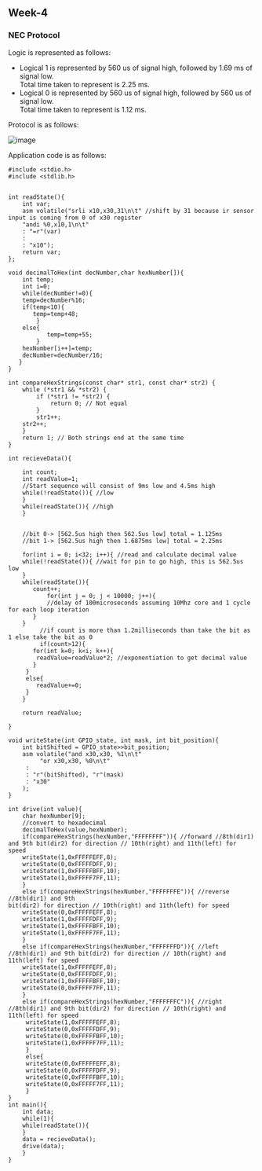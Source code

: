 ## Week-4
### NEC Protocol 

Logic is represented as follows: 
  - Logical 1 is represented by 560 us of signal high, followed by 1.69 ms of signal low.    
    Total time taken to represent is 2.25 ms.
  - Logical 0 is represented by 560 us of signal high, followed by 560 us of signal low.     
    Total time taken to represent is 1.12 ms.
    
Protocol is as follows:

   ![image](https://github.com/VamsiKaparthi/riscv-hdp/assets/89274263/a42e843f-a883-415b-ad14-75bcf6ee9520)

Application code is as follows: 
      
    #include <stdio.h>
    #include <stdlib.h>


    int readState(){
        int var;
        asm volatile("srli x10,x30,31\n\t" //shift by 31 because ir sensor input is coming from 0 of x30 register
	    "andi %0,x10,1\n\t"
	    : "=r"(var)
	    :
	    : "x10");
        return var;
    };

    void decimalToHex(int decNumber,char hexNumber[]){
        int temp;
        int i=0;
    	while(decNumber!=0){
	    temp=decNumber%16;
	    if(temp<10){
	       temp=temp+48;
            }
	    else{
               temp=temp+55;
            }
	    hexNumber[i++]=temp;
	    decNumber=decNumber/16;
       }
    }

    int compareHexStrings(const char* str1, const char* str2) {
        while (*str1 && *str2) {
            if (*str1 != *str2) {
                return 0; // Not equal
            }
            str1++;
        str2++;
        }
        return 1; // Both strings end at the same time
    }

    int recieveData(){

        int count;
        int readValue=1;
        //Start sequence will consist of 9ms low and 4.5ms high
        while(!readState()){ //low
        }
        while(readState()){ //high
        }

    
        //bit 0-> [562.5us high then 562.5us low] total = 1.125ms
        //bit 1-> [562.5us high then 1.6875ms low] total = 2.25ms

        for(int i = 0; i<32; i++){ //read and calculate decimal value
	    while(!readState()){ //wait for pin to go high, this is 562.5us low
	    }    
	    while(readState()){
	       count++;
               for(int j = 0; j < 10000; j++){
               //delay of 100microseconds assuming 10Mhz core and 1 cycle for each loop iteration		
	       }
	    }
             //if count is more than 1.2milliseconds than take the bit as 1 else take the bit as 0
             if(count>12){
	       for(int k=0; k<i; k++){
		    readValue=readValue*2; //exponentiation to get decimal value
	       }
	     }
	     else{
	        readValue+=0;
	     }	
        }

        return readValue;
    
    }

    void writeState(int GPIO_state, int mask, int bit_position){
        int bitShifted = GPIO_state>>bit_position;	
        asm volatile("and x30,x30, %1\n\t"
	    	 "or x30,x30, %0\n\t"
		 :
		 : "r"(bitShifted), "r"(mask)
		 : "x30"
        );
    }

    int drive(int value){
        char hexNumber[9];
        //convert to hexadecimal
        decimalToHex(value,hexNumber);
        if(compareHexStrings(hexNumber,"FFFFFFFF")){ //forward //8th(dir1) and 9th bit(dir2) for direction // 10th(right) and 11th(left) for speed
	    writeState(1,0xFFFFFEFF,8);
	    writeState(0,0xFFFFFDFF,9);
	    writeState(1,0xFFFFFBFF,10);
	    writeState(1,0xFFFFF7FF,11);
        }
        else if(compareHexStrings(hexNumber,"FFFFFFFE")){ //reverse //8th(dir1) and 9th 
    bit(dir2) for direction // 10th(right) and 11th(left) for speed
	    writeState(0,0xFFFFFEFF,8);
	    writeState(1,0xFFFFFDFF,9);
	    writeState(1,0xFFFFFBFF,10);
	    writeState(1,0xFFFFF7FF,11);
        }
        else if(compareHexStrings(hexNumber,"FFFFFFFD")){ //left //8th(dir1) and 9th bit(dir2) for direction // 10th(right) and 11th(left) for speed
	    writeState(1,0xFFFFFEFF,8);
	    writeState(0,0xFFFFFDFF,9);
	    writeState(1,0xFFFFFBFF,10);
	    writeState(0,0xFFFFF7FF,11);
        }
        else if(compareHexStrings(hexNumber,"FFFFFFFC")){ //right //8th(dir1) and 9th bit(dir2) for direction // 10th(right) and 11th(left) for speed
	     writeState(1,0xFFFFFEFF,8);
	     writeState(0,0xFFFFFDFF,9);
	     writeState(0,0xFFFFFBFF,10);
	     writeState(1,0xFFFFF7FF,11);
         }
         else{
	     writeState(0,0xFFFFFEFF,8);
	     writeState(0,0xFFFFFDFF,9);
	     writeState(0,0xFFFFFBFF,10);
	     writeState(0,0xFFFFF7FF,11);
         }
    }
    int main(){
        int data;
        while(1){
	    while(readState()){
	    }
	    data = recieveData();
	    drive(data);
        }
    }

